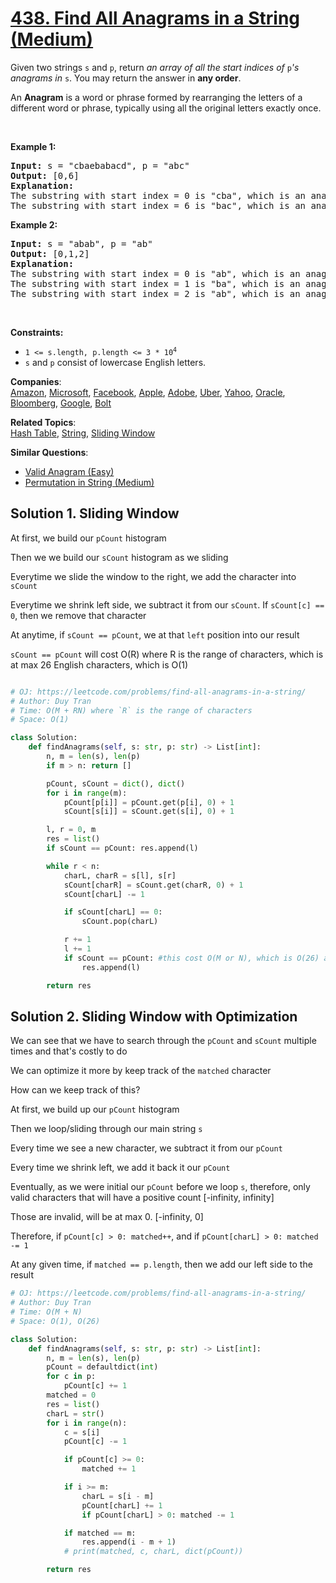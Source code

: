 # [438. Find All Anagrams in a String (Medium)](https://leetcode.com/problems/find-all-anagrams-in-a-string/)

<p>Given two strings <code>s</code> and <code>p</code>, return <em>an array of all the start indices of </em><code>p</code><em>'s anagrams in </em><code>s</code>. You may return the answer in <strong>any order</strong>.</p>

<p>An <strong>Anagram</strong> is a word or phrase formed by rearranging the letters of a different word or phrase, typically using all the original letters exactly once.</p>

<p>&nbsp;</p>
<p><strong>Example 1:</strong></p>

<pre><strong>Input:</strong> s = "cbaebabacd", p = "abc"
<strong>Output:</strong> [0,6]
<strong>Explanation:</strong>
The substring with start index = 0 is "cba", which is an anagram of "abc".
The substring with start index = 6 is "bac", which is an anagram of "abc".
</pre>

<p><strong>Example 2:</strong></p>

<pre><strong>Input:</strong> s = "abab", p = "ab"
<strong>Output:</strong> [0,1,2]
<strong>Explanation:</strong>
The substring with start index = 0 is "ab", which is an anagram of "ab".
The substring with start index = 1 is "ba", which is an anagram of "ab".
The substring with start index = 2 is "ab", which is an anagram of "ab".
</pre>

<p>&nbsp;</p>
<p><strong>Constraints:</strong></p>

<ul>
	<li><code>1 &lt;= s.length, p.length &lt;= 3 * 10<sup>4</sup></code></li>
	<li><code>s</code> and <code>p</code> consist of lowercase English letters.</li>
</ul>

**Companies**:  
[Amazon](https://leetcode.com/company/amazon), [Microsoft](https://leetcode.com/company/microsoft), [Facebook](https://leetcode.com/company/facebook), [Apple](https://leetcode.com/company/apple), [Adobe](https://leetcode.com/company/adobe), [Uber](https://leetcode.com/company/uber), [Yahoo](https://leetcode.com/company/yahoo), [Oracle](https://leetcode.com/company/oracle), [Bloomberg](https://leetcode.com/company/bloomberg), [Google](https://leetcode.com/company/google), [Bolt](https://leetcode.com/company/bolt)

**Related Topics**:  
[Hash Table](https://leetcode.com/tag/hash-table/), [String](https://leetcode.com/tag/string/), [Sliding Window](https://leetcode.com/tag/sliding-window/)

**Similar Questions**:

- [Valid Anagram (Easy)](https://leetcode.com/problems/valid-anagram/)
- [Permutation in String (Medium)](https://leetcode.com/problems/permutation-in-string/)

## Solution 1. Sliding Window

At first, we build our `pCount` histogram

Then we we build our `sCount` histogram as we sliding

Everytime we slide the window to the right, we add the character into `sCount`

Everytime we shrink left side, we subtract it from our `sCount`. If `sCount[c] == 0`, then we remove that character

At anytime, if `sCount == pCount`, we at that `left` position into our result

`sCount == pCount` will cost O(R) where R is the range of characters, which is at max 26 English characters, which is O(1)

```py

# OJ: https://leetcode.com/problems/find-all-anagrams-in-a-string/
# Author: Duy Tran
# Time: O(M + RN) where `R` is the range of characters
# Space: O(1)

class Solution:
    def findAnagrams(self, s: str, p: str) -> List[int]:
        n, m = len(s), len(p)
        if m > n: return []

        pCount, sCount = dict(), dict()
        for i in range(m):
            pCount[p[i]] = pCount.get(p[i], 0) + 1
            sCount[s[i]] = sCount.get(s[i], 0) + 1

        l, r = 0, m
        res = list()
        if sCount == pCount: res.append(l)

        while r < n:
            charL, charR = s[l], s[r]
            sCount[charR] = sCount.get(charR, 0) + 1
            sCount[charL] -= 1

            if sCount[charL] == 0:
                sCount.pop(charL)

            r += 1
            l += 1
            if sCount == pCount: #this cost O(M or N), which is O(26) at max
                res.append(l)

        return res

```

## Solution 2. Sliding Window with Optimization

We can see that we have to search through the `pCount` and `sCount` multiple times and that's costly to do

We can optimize it more by keep track of the `matched` character

How can we keep track of this?

At first, we build up our `pCount` histogram

Then we loop/sliding through our main string `s`

Every time we see a new character, we subtract it from our `pCount`

Every time we shrink left, we add it back it our `pCount`

Eventually, as we were initial our `pCount` before we loop `s`, therefore, only valid characters that will have a positive count [-infinity, infinity]

Those are invalid, will be at max 0. [-infinity, 0]

Therefore, if `pCount[c] > 0: matched++`, and if `pCount[charL] > 0: matched -= 1`

At any given time, if `matched == p.length`, then we add our left side to the result

```py
# OJ: https://leetcode.com/problems/find-all-anagrams-in-a-string/
# Author: Duy Tran
# Time: O(M + N)
# Space: O(1), O(26)

class Solution:
    def findAnagrams(self, s: str, p: str) -> List[int]:
        n, m = len(s), len(p)
        pCount = defaultdict(int)
        for c in p:
            pCount[c] += 1
        matched = 0
        res = list()
        charL = str()
        for i in range(n):
            c = s[i]
            pCount[c] -= 1

            if pCount[c] >= 0:
                matched += 1

            if i >= m:
                charL = s[i - m]
                pCount[charL] += 1
                if pCount[charL] > 0: matched -= 1

            if matched == m:
                res.append(i - m + 1)
            # print(matched, c, charL, dict(pCount))

        return res
```
